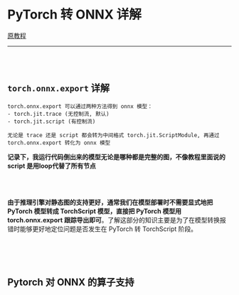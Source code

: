 # PyTorch 转 ONNX 详解

[原教程](https://mmdeploy.readthedocs.io/zh-cn/latest/tutorial/03_pytorch2onnx.html)

---

<br>
<br>

## `torch.onnx.export` 详解

    torch.onnx.export 可以通过两种方法得到 onnx 模型：
    - torch.jit.trace (无控制流, 默认)
    - torch.jit.script (有控制流)

    无论是 trace 还是 script 都会转为中间格式 torch.jit.ScriptModule, 再通过 torch.onnx.export 转化为 onnx 模型


**记录下，我运行代码倒出来的模型无论是哪种都是完整的图，不像教程里面说的 script 是用loop代替了所有节点**

<br>
<br>

 **由于推理引擎对静态图的支持更好，通常我们在模型部署时不需要显式地把 PyTorch 模型转成 TorchScript 模型，直接把 PyTorch 模型用 torch.onnx.export 跟踪导出即可**。了解这部分的知识主要是为了在模型转换报错时能够更好地定位问题是否发生在 PyTorch 转 TorchScript 阶段。


<br>
<br>
<br>


## Pytorch 对 ONNX 的算子支持
